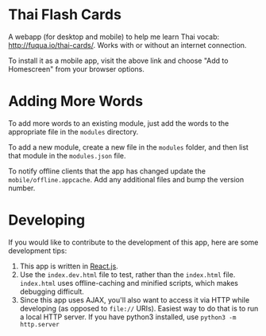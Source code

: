 Thai Flash Cards
================

A webapp (for desktop and mobile) to help me learn Thai vocab: http://fuqua.io/thai-cards/. Works with or without an internet connection.

To install it as a mobile app, visit the above link and choose "Add to Homescreen" from your browser options.

Adding More Words
=================

To add more words to an existing module, just add the words to the appropriate file in the `modules` directory.

To add a new module, create a new file in the `modules` folder, and then list that module in the `modules.json` file.

To notify offline clients that the app has changed update the `mobile/offline.appcache`. Add any additional files and bump the version number.

Developing
==========

If you would like to contribute to the development of this app, here are some development tips:

1. This app is written in [React.js](http://facebook.github.io/react/).
1. Use the `index.dev.html` file to test, rather than the `index.html` file. `index.html` uses offline-caching and minified scripts, which makes debugging difficult.
1. Since this app uses AJAX, you'll also want to access it via HTTP while developing (as opposed to `file://` URIs). Easiest way to do that is to run a local HTTP server. If you have python3 installed, use `python3 -m http.server`

